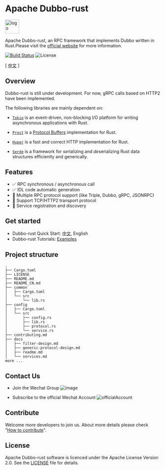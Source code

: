 # Apache Dubbo-rust

<a href="https://dubbo.apache.org/">
    <img style="vertical-align: top;" src="https://dubbo.apache.org/imgs/dubbo_colorful.png" alt="logo" height="45px"></a>

Apache Dubbo-rust, an RPC framework that implements Dubbo written in Rust.Please visit the [official website](https://dubbo.apache.org/) for more information.

[![Build Status](https://travis-ci.org/apache/dubbo-rust.svg?branch=main)](https://travis-ci.org/apache/dubbo-rust) ![License](https://img.shields.io/github/license/alibaba/dubbo.svg)

[ [中文](./README_CN.md) ]

## Overview

Dubbo-rust is still under development. For now, gRPC calls based on HTTP2 have been implemented.

The following libraries are mainly dependent on:

- [`Tokio`](https://github.com/tokio-rs/tokio) is an event-driven, non-blocking I/O platform for writing asynchronous applications with Rust.

- [`Prost`](https://github.com/tokio-rs/prost/) is a [Protocol Buffers](https://developers.google.com/protocol-buffers/) implementation for Rust.

- [`Hyper`](https://github.com/hyperium/hyperhttps://github.com/hyperium/hyper) is a fast and correct HTTP implementation for Rust.

- [`Serde`](https://github.com/serde-rs/serde) is a framework for *ser*ializing and *de*serializing Rust data structures efficiently and generically.

## Features

- :white_check_mark: RPC synchronous / asynchronous call 
- :white_check_mark: IDL code automatic generation
- :construction: Multiple RPC protocol support (like Triple, Dubbo, gRPC, JSONRPC)
- :construction: Support TCP/HTTP2 transport protocol
- :construction: Service registration and discovery

## Get started

- Dubbo-rust Quick Start:  [中文](https://dubbo.apache.org/zh/docs3-v2/rust-sdk/quick-start/), English
- Dubbo-rust Tutorials:  [Examples](https://github.com/apache/dubbo-rust/tree/main/examples)

## Project structure

```
.
├── Cargo.toml
├── LICENSE
├── README.md
├── README_CN.md
├── common
│   ├── Cargo.toml
│   └── src
│       └── lib.rs
├── config
│   ├── Cargo.toml
│   └── src
│       ├── config.rs
│       ├── lib.rs
│       ├── protocol.rs
│       └── service.rs
├── contributing.md
├── docs
│   ├── filter-design.md
│   ├── generic-protocol-design.md
│   ├── readme.md
│   └── services.md
more ...
```

## Contact Us

- Join the Wechat Group
![image](https://user-images.githubusercontent.com/18097545/201456467-e33a491c-a94a-4d3e-baf2-c9c0748f0346.png)

- Subscribe to the official Wechat Account
![officialAccount](https://user-images.githubusercontent.com/18097545/201456442-68a7bf1e-3c84-4f32-bd45-0fedb4d1012d.png)


## Contribute

Welcome more developers to join us. About more details please check "[How to contribute](https://github.com/apache/dubbo-rust/blob/main/contributing.md)".

## License

Apache Dubbo-rust software is licenced under the Apache License Version 2.0. See the [LICENSE](https://github.com/apache/dubbo-rust/blob/main/LICENSE) file for details.
